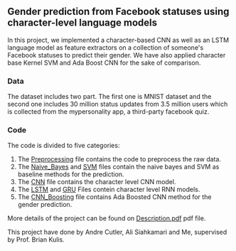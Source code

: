 ## Gender prediction from Facebook statuses using character-level language models 

In this project, we implemented a character-based CNN as well as an LSTM language model as feature extractors on a collection of someone's Facebook statuses to predict their gender. We have also applied character base Kernel SVM and Ada Boost CNN for the sake of comparison. 

### Data 

The dataset includes two part. The first one is MNIST dataset and the second one includes 30 million status updates from 3.5 million users which is collected from the mypersonality app, a third-party facebook quiz. 

### Code
The code is divided to five categories:

1. The [Preprocessing](https://github.com/MehradSm/Char-Level-Models-to-Predict-Gender/tree/master/Preprocessing) file contains the code to preprocess the raw data. 
2. The [Naive_Bayes](https://github.com/MehradSm/Char-Level-Models-to-Predict-Gender/tree/master/Naive_Bayes) and [SVM](https://github.com/MehradSm/Char-Level-Models-to-Predict-Gender/tree/master/SVM) files contain the naive bayes and SVM as baseline methods for the prediction.  
3. The [CNN](https://github.com/MehradSm/Char-Level-Models-to-Predict-Gender/tree/master/CNN) file contains the character level CNN model. 
4. The [LSTM](https://github.com/MehradSm/Char-Level-Models-to-Predict-Gender/tree/master/LSTM) and [GRU](https://github.com/MehradSm/Char-Level-Models-to-Predict-Gender/tree/master/GRU) Files contein character level RNN models. 
5. The [CNN_Boosting](https://github.com/MehradSm/Char-Level-Models-to-Predict-Gender/tree/master/CNN_Boosting) file contains Ada Boosted CNN method for the gender prediction. 

More details of the project can be found on [Description.pdf](https://github.com/MehradSm/Char-Level-Models-to-Predict-Gender/blob/master/Description.pdf) pdf file.

This project have done by Andre Cutler, Ali Siahkamari and Me, supervised by Prof. Brian Kulis.



